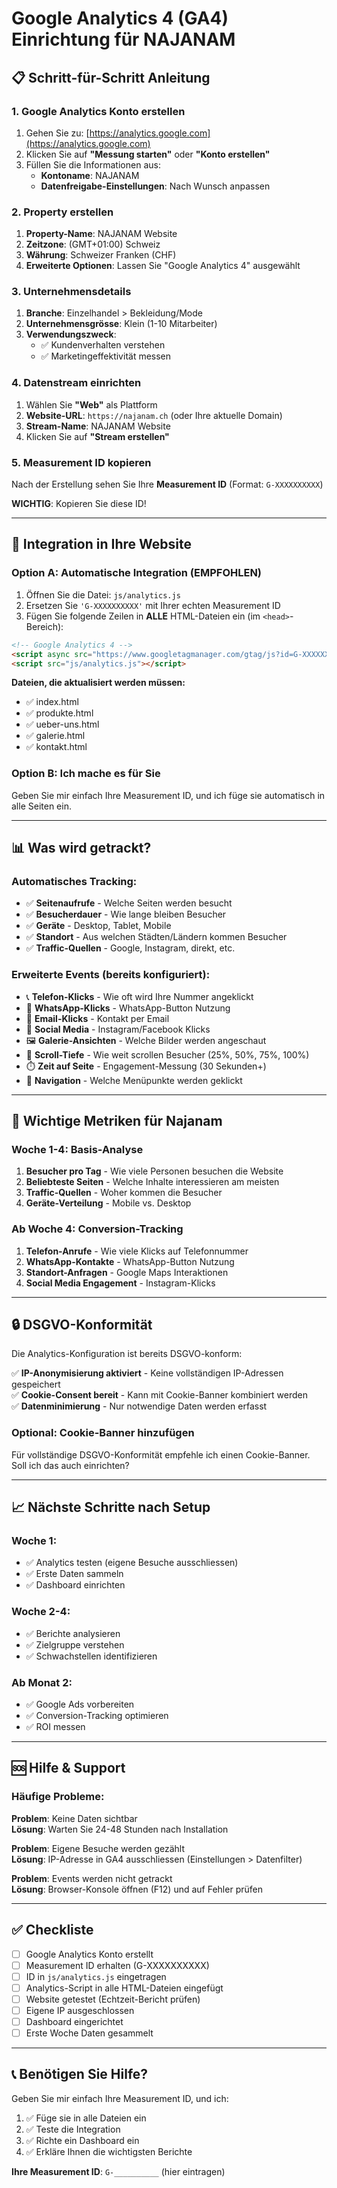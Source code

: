 # Google Analytics 4 (GA4) Einrichtung für NAJANAM

## 📋 Schritt-für-Schritt Anleitung

### 1. Google Analytics Konto erstellen

1. Gehen Sie zu: [https://analytics.google.com](https://analytics.google.com)
2. Klicken Sie auf **"Messung starten"** oder **"Konto erstellen"**
3. Füllen Sie die Informationen aus:
   - **Kontoname**: NAJANAM
   - **Datenfreigabe-Einstellungen**: Nach Wunsch anpassen

### 2. Property erstellen

1. **Property-Name**: NAJANAM Website
2. **Zeitzone**: (GMT+01:00) Schweiz
3. **Währung**: Schweizer Franken (CHF)
4. **Erweiterte Optionen**: Lassen Sie "Google Analytics 4" ausgewählt

### 3. Unternehmensdetails

1. **Branche**: Einzelhandel > Bekleidung/Mode
2. **Unternehmensgrösse**: Klein (1-10 Mitarbeiter)
3. **Verwendungszweck**: 
   - ✅ Kundenverhalten verstehen
   - ✅ Marketingeffektivität messen

### 4. Datenstream einrichten

1. Wählen Sie **"Web"** als Plattform
2. **Website-URL**: `https://najanam.ch` (oder Ihre aktuelle Domain)
3. **Stream-Name**: NAJANAM Website
4. Klicken Sie auf **"Stream erstellen"**

### 5. Measurement ID kopieren

Nach der Erstellung sehen Sie Ihre **Measurement ID** (Format: `G-XXXXXXXXXX`)

**WICHTIG**: Kopieren Sie diese ID!

---

## 🔧 Integration in Ihre Website

### Option A: Automatische Integration (EMPFOHLEN)

1. Öffnen Sie die Datei: `js/analytics.js`
2. Ersetzen Sie `'G-XXXXXXXXXX'` mit Ihrer echten Measurement ID
3. Fügen Sie folgende Zeilen in **ALLE** HTML-Dateien ein (im `<head>`-Bereich):

```html
<!-- Google Analytics 4 -->
<script async src="https://www.googletagmanager.com/gtag/js?id=G-XXXXXXXXXX"></script>
<script src="js/analytics.js"></script>
```

**Dateien, die aktualisiert werden müssen:**
- ✅ index.html
- ✅ produkte.html
- ✅ ueber-uns.html
- ✅ galerie.html
- ✅ kontakt.html

### Option B: Ich mache es für Sie

Geben Sie mir einfach Ihre Measurement ID, und ich füge sie automatisch in alle Seiten ein.

---

## 📊 Was wird getrackt?

### Automatisches Tracking:
- ✅ **Seitenaufrufe** - Welche Seiten werden besucht
- ✅ **Besucherdauer** - Wie lange bleiben Besucher
- ✅ **Geräte** - Desktop, Tablet, Mobile
- ✅ **Standort** - Aus welchen Städten/Ländern kommen Besucher
- ✅ **Traffic-Quellen** - Google, Instagram, direkt, etc.

### Erweiterte Events (bereits konfiguriert):
- 📞 **Telefon-Klicks** - Wie oft wird Ihre Nummer angeklickt
- 💬 **WhatsApp-Klicks** - WhatsApp-Button Nutzung
- 📧 **Email-Klicks** - Kontakt per Email
- 📱 **Social Media** - Instagram/Facebook Klicks
- 🖼️ **Galerie-Ansichten** - Welche Bilder werden angeschaut
- 📏 **Scroll-Tiefe** - Wie weit scrollen Besucher (25%, 50%, 75%, 100%)
- ⏱️ **Zeit auf Seite** - Engagement-Messung (30 Sekunden+)
- 🔗 **Navigation** - Welche Menüpunkte werden geklickt

---

## 🎯 Wichtige Metriken für Najanam

### Woche 1-4: Basis-Analyse
1. **Besucher pro Tag** - Wie viele Personen besuchen die Website
2. **Beliebteste Seiten** - Welche Inhalte interessieren am meisten
3. **Traffic-Quellen** - Woher kommen die Besucher
4. **Geräte-Verteilung** - Mobile vs. Desktop

### Ab Woche 4: Conversion-Tracking
1. **Telefon-Anrufe** - Wie viele Klicks auf Telefonnummer
2. **WhatsApp-Kontakte** - WhatsApp-Button Nutzung
3. **Standort-Anfragen** - Google Maps Interaktionen
4. **Social Media Engagement** - Instagram-Klicks

---

## 🔒 DSGVO-Konformität

Die Analytics-Konfiguration ist bereits DSGVO-konform:

✅ **IP-Anonymisierung aktiviert** - Keine vollständigen IP-Adressen gespeichert  
✅ **Cookie-Consent bereit** - Kann mit Cookie-Banner kombiniert werden  
✅ **Datenminimierung** - Nur notwendige Daten werden erfasst  

### Optional: Cookie-Banner hinzufügen

Für vollständige DSGVO-Konformität empfehle ich einen Cookie-Banner.
Soll ich das auch einrichten?

---

## 📈 Nächste Schritte nach Setup

### Woche 1:
- ✅ Analytics testen (eigene Besuche ausschliessen)
- ✅ Erste Daten sammeln
- ✅ Dashboard einrichten

### Woche 2-4:
- ✅ Berichte analysieren
- ✅ Zielgruppe verstehen
- ✅ Schwachstellen identifizieren

### Ab Monat 2:
- ✅ Google Ads vorbereiten
- ✅ Conversion-Tracking optimieren
- ✅ ROI messen

---

## 🆘 Hilfe & Support

### Häufige Probleme:

**Problem**: Keine Daten sichtbar  
**Lösung**: Warten Sie 24-48 Stunden nach Installation

**Problem**: Eigene Besuche werden gezählt  
**Lösung**: IP-Adresse in GA4 ausschliessen (Einstellungen > Datenfilter)

**Problem**: Events werden nicht getrackt  
**Lösung**: Browser-Konsole öffnen (F12) und auf Fehler prüfen

---

## ✅ Checkliste

- [ ] Google Analytics Konto erstellt
- [ ] Measurement ID erhalten (G-XXXXXXXXXX)
- [ ] ID in `js/analytics.js` eingetragen
- [ ] Analytics-Script in alle HTML-Dateien eingefügt
- [ ] Website getestet (Echtzeit-Bericht prüfen)
- [ ] Eigene IP ausgeschlossen
- [ ] Dashboard eingerichtet
- [ ] Erste Woche Daten gesammelt

---

## 📞 Benötigen Sie Hilfe?

Geben Sie mir einfach Ihre Measurement ID, und ich:
1. ✅ Füge sie in alle Dateien ein
2. ✅ Teste die Integration
3. ✅ Richte ein Dashboard ein
4. ✅ Erkläre Ihnen die wichtigsten Berichte

**Ihre Measurement ID**: `G-__________` (hier eintragen)
